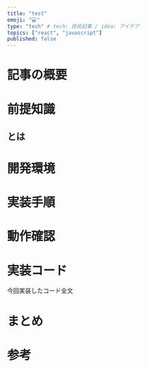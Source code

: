 ```yaml
---
title: "test"
emoji: "💻"
type: "tech" # tech: 技術記事 / idea: アイデア
topics: ["react", "javascript"]
published: false
---
```

# 記事の概要　

# 前提知識
## とは

# 開発環境

# 実装手順

# 動作確認

# 実装コード
今回実装したコード全文

# まとめ

# 参考